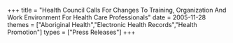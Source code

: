 +++
title = "Health Council Calls For Changes To Training, Organization And Work Environment For Health Care Professionals"
date = 2005-11-28
themes = ["Aboriginal Health","Electronic Health Records","Health Promotion"]
types = ["Press Releases"]
+++
